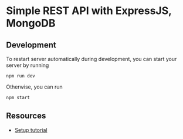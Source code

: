 # Simple REST API with ExpressJS, MongoDB

## Development

To restart server automatically during development, you can start your server by running

```
npm run dev
```

Otherwise, you can run

```bash
npm start
```

## Resources

- [Setup tutorial](https://zellwk.com/blog/crud-express-mongodb/)
